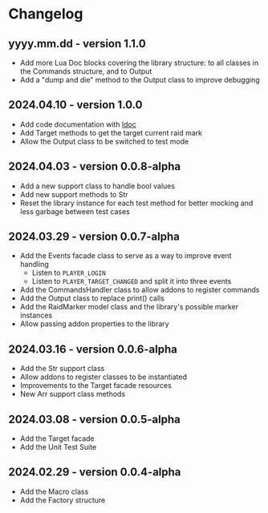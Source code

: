 # Changelog

## yyyy.mm.dd - version 1.1.0

* Add more Lua Doc blocks covering the library structure: to all classes in 
the Commands structure, and to Output
* Add a "dump and die" method to the Output class to improve debugging

## 2024.04.10 - version 1.0.0

* Add code documentation with [ldoc](https://github.com/lunarmodules/ldoc)
* Add Target methods to get the target current raid mark
* Allow the Output class to be switched to test mode

## 2024.04.03 - version 0.0.8-alpha

* Add a new support class to handle bool values
* Add new support methods to Str
* Reset the library instance for each test method for better mocking and less garbage between test cases

## 2024.03.29 - version 0.0.7-alpha

* Add the Events facade class to serve as a way to improve event handling
    * Listen to `PLAYER_LOGIN`
    * Listen to `PLAYER_TARGET_CHANGED` and split it into three events
* Add the CommandsHandler class to allow addons to register commands
* Add the Output class to replace print() calls
* Add the RaidMarker model class and the library's possible marker instances
* Allow passing addon properties to the library

## 2024.03.16 - version 0.0.6-alpha

* Add the Str support class
* Allow addons to register classes to be instantiated
* Improvements to the Target facade resources
* New Arr support class methods

## 2024.03.08 - version 0.0.5-alpha

* Add the Target facade
* Add the Unit Test Suite

## 2024.02.29 - version 0.0.4-alpha

* Add the Macro class
* Add the Factory structure